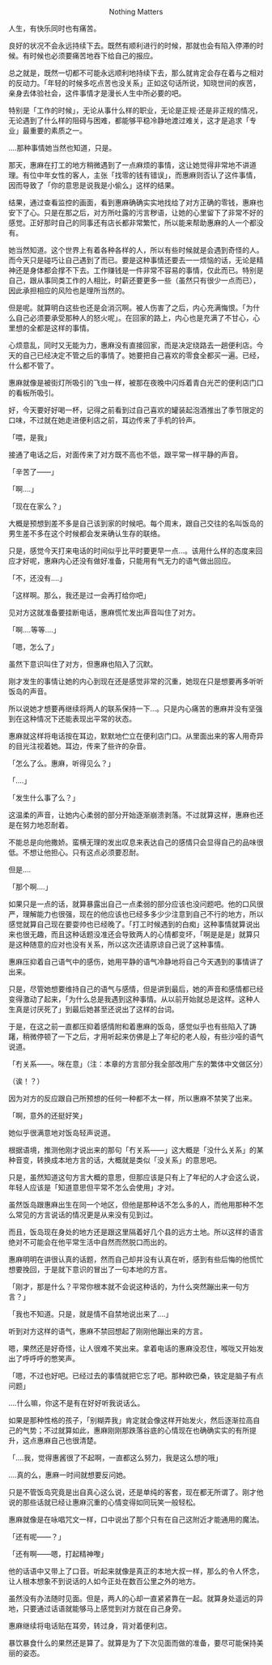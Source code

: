 <p align="center">Nothing Matters</p>

人生，有快乐同时也有痛苦。

良好的状况不会永远持续下去。既然有顺利进行的时候，那就也会有陷入停滞的时候。有时候也必须要痛苦地吞下给自己的报应。

总之就是，既然一切都不可能永远顺利地持续下去，那么就肯定会存在着与之相对的反动力。「年轻的时候多吃点苦也没关系」正如这句话所说，知晓世间的疾苦，亲身去体验社会，这件事情才是漫长人生中所必要的吧。

特别是「工作的时候」，无论从事什么样的职业，无论是正规·还是非正规的情况，无论遇到了什么样的阻碍与困难，都能够平稳冷静地渡过难关，这才是追求「专业」最重要的素质之一。

….那种事情她当然也知道，只是。

那天，惠麻在打工的地方稍微遇到了一点麻烦的事情，这让她觉得非常地不讲道理。有位中年女性的客人，主张「找零的钱有错误」，而惠麻则否认了这件事情，因而导致了「你的意思是说我是小偷么」这样的结果。

结果，通过查看监控的画面，看到惠麻确确实实地找给了对方正确的零钱，惠麻也安下了心。只是在那之后，对方所吐露的污言秽语，让她的心里留下了非常不好的感觉。正好那时自己的同事还有店长都非常繁忙，所以能来帮助惠麻的人一个都没有。

她当然知道。这个世界上有着各种各样的人，所以有些时候就是会遇到奇怪的人。而今天只是碰巧让自己遇到了而已。要是这种事情还要去一一烦恼的话，无论是精神还是身体都会撑不下去。工作赚钱是一件非常不容易的事情，仅此而已。特别是自己，跟从事同类工作的人相比，时薪还要更多一些（虽然只有很少一点而已），因此承担相应的风险也是理所当然的。

但是呢。就算明白这些也还是会消沉啊。被人伤害了之后，内心充满悔恨。「为什么自己必须要承受那种人的怒火呢」。在回家的路上，内心也是充满了不甘心，心里想的全都是这样的事情。

心烦意乱，同时又无能为力，惠麻没有直接回家，而是决定绕路去一趟便利店。今天的自己已经决定不管之后的事情了。她要把自己喜欢的零食全都买一遍。已经，什么都不管了。

惠麻就像是被街灯所吸引的飞虫一样，被那在夜晚中闪烁着青白光芒的便利店门口的看板所吸引。

好，今天要好好喝一杯，记得之前看到过自己喜欢的罐装起泡酒推出了季节限定的口味，不过就在她走进便利店之前，耳边传来了手机的铃声。

「喂，是我」

接通了电话之后，对面传来了对方既不高也不低，跟平常一样平静的声音。

「辛苦了——」

「啊….」

「现在在家么？」

大概是预想到差不多是自己该到家的时候吧。每个周末，跟自己交往的名叫饭岛的男生差不多在这个时候都会发来确认生存的联络。

只是，感觉今天打来电话的时间似乎比平时要更早一点…。该用什么样的态度来回应才好呢，惠麻内心还没有做好准备，只能用有气无力的语气做出回应。

「不，还没有….」

「这样啊。那么，我还是过一会再打给你吧」

见对方这就准备要挂断电话，惠麻慌忙发出声音叫住了对方。

「啊….等等….」

「嗯，怎么了」

虽然下意识叫住了对方，但惠麻也陷入了沉默。

刚才发生的事情让她的内心到现在还是感觉非常的沉重，她现在只是想要再多听听饭岛的声音。

所以说她才想要再继续将两人的联系保持一下…。只是内心痛苦的惠麻并没有坚强到在这种情况下还能表现出平常的状态。

惠麻就这样将电话按在耳边，默默地伫立在便利店门口。从里面出来的客人用奇异的目光注视着她。耳边，传来了些许的杂音。

「怎么了么。惠麻，听得见么？」

「….」

「发生什么事了么？」

这温柔的声音，让她内心柔弱的部分开始逐渐崩溃剥落。不过就算这样，惠麻也还是在努力地忍耐着。

不能总是向他撒娇。蛮横无理的发出叹息来表达自己的感情只会显得自己的品味很低。不想让他担心。只有这点必须要忍耐。

但是….

「那个啊….」

如果只是一点的话，就算暴露出自己一点柔弱的部分应该也没问题吧。他的口风很严，理解能力也很强，现在的他应该也已经多多少少注意到自己不行的地方，所以感觉就算自己现在要耍帅也已经晚了。「打工时候遇到的白痴」这种事情就算说出来也很无趣，而且这种话题没准还会导致两人的心情都变坏，「啊是是是」就算只是这种随意的应对也没有关系，所以这次还请原谅自己说了这种事情。

惠麻压抑着自己语气中的感伤，她用平静的语气冷静地将自己今天遇到的事情讲了出来。

只是，尽管她想要维持自己的语气与感情，但是讲到最后，她的声音和感情都已经变得激动了起来，「为什么总是我遇到这种事情。从以前开始就总是这样。这种人生真是讨厌死了」到最后她甚至还说出了这样的台词。

于是，在这之前一直都压抑着感情附和着惠麻的饭岛，感觉似乎也有些陷入了踌躇，稍微停顿了一下之后，才用听起来仿佛是上了年纪的老人般，有些沙哑的语气说道。

「冇关系——。咪在意」（注：本章的方言部分我全部改用广东的繁体中文做区分）

（诶！？）

因为对方的反应跟自己所预想的任何一种都不太一样，所以惠麻不禁笑了出来。

「啊，意外的还挺好笑」

她似乎很满意地对饭岛轻声说道。

根据语境，推测他刚才说出来的那句「冇关系——」这大概是「没什么关系」的某种音变，转换成本地方言的话，大概就是类似「没关系」的意思吧。

只是，虽然知道这句方言大概的意思，但那应该是只有上了年纪的人才会这么说，年轻人应该是「知道意思但平常不怎么会使用」才对。

虽然饭岛跟惠麻出生在同一个地区，但他是那种话不怎么多的人，而他用那种不怎么常见的方言说话的情况更是从来没有见到过。

而且，饭岛现在身处的地方还是跟这里隔着好几个县的远方土地。所以这样的语言绝对不可能会在他平常生活中自然而然脱口而出的。

惠麻明明在讲很认真的话题，然而自己却并没有认真在听，感到有些后悔的他慌忙想要挽回，于是就下意识的冒出了一句本地的方言。

「刚才，那是什么？平常你根本就不会说这种话的，为什么突然蹦出来一句方言？」

「我也不知道。只是，就是情不自禁地说出来了….」

听到对方这样的语气，惠麻不禁回想起了刚刚他蹦出来的方言。

嗯，果然还是好奇怪，让人很难不笑出来。拿着电话的惠麻没忍住，喉咙又开始发出了呼呼呼的憋笑声。

「嗯，不过也好吧。已经过去的事情就把它忘了吧。那种欧巴桑，铁定是脑子有点问题」

….什么嘛，你这不是有在好好听我说话么。

如果是那种性格的孩子，「别糊弄我」肯定就会像这样开始发火，然后逐渐拉高自己的气势；不过就算如此，惠麻刚刚那跌落谷底的心情现在也确确实实的有所提升，这点惠麻自己也很清楚。

「….我，觉得惠酱很了不起啊，一直都这么努力，我是这么想的哦」

….真的么，惠麻一时间就想要反问她。

只是不管饭岛究竟是出自真心这么说，还是单纯的客套，现在都无所谓了。刚才他说的那些话就已经让惠麻沉重的心情变得如同玩笑一般轻松。

惠麻就像是在咏唱咒文一样，口中说出了那个只有在自己这附近才能通用的魔法。

「还有呢——？」

「还有啊——嗯，打起精神嚟」

他的话语中又带上了口音。听起来就像是真正的本地大叔一样，那么的令人怀念，让人根本想象不到说话的人如今正处在数百公里之外的地方。

虽然没有办法随时见面。但是，两人的心却一直紧紧靠在一起。就算身处遥远的异地，只要通过话语就能够马上感觉到对方就在自己身旁。

惠麻继续将电话贴在耳旁，转过身，背对着便利店。

暴饮暴食什么的果然还是算了。就算是为了下次见面而做的准备，要尽可能保持美丽的姿态。

